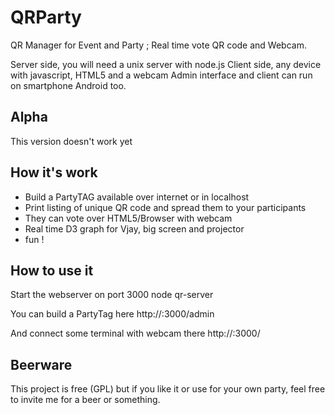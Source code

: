 QRParty
=======

QR Manager for Event and Party ; Real time vote QR code and Webcam.


Server side, you will need a unix server with node.js
Client side, any device with javascript, HTML5 and a webcam 
Admin interface and client can run on smartphone Android too.


## Alpha

This version doesn't work yet


## How it's work 

 * Build a PartyTAG available over internet or in localhost
 * Print listing of unique QR code and spread them to your participants
 * They can vote over HTML5/Browser with webcam
 * Real time D3 graph for Vjay, big screen and projector
 * fun !


## How to use it

Start the webserver on port 3000
     node qr-server 

You can build a PartyTag here
     http://<IP-of-your-server>:3000/admin

And connect some terminal with webcam there
     http://<IP-of-your-server>:3000/


## Beerware

This project is free (GPL) but if you like it or use for your own party, feel free
to invite me for a beer or something.
